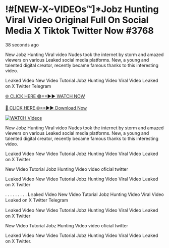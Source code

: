 # !#[NEW-X~VIDEOs™]*Jobz Hunting Viral Video Original Full On Social Media X Tiktok Twitter Now #3768

38 seconds ago

New Jobz Hunting Viral video Nudes took the internet by storm and amazed viewers on various Leaked social media platforms. New, a young and talented digital creator, recently became famous thanks to this interesting video.

L𝚎aked Video New Video Tutorial Jobz Hunting Video Viral Video L𝚎aked on X Twitter Telegram

[🌐 CLICK HERE 🟢==►► WATCH NOW](https://t.co/CsbdxKwbQM)

[🔴 CLICK HERE 🌐==►► Download Now](https://t.co/CsbdxKwbQM)

[![WATCH Videos](https://i.imgur.com/RPj6FCy.gif)](https://t.co/CsbdxKwbQM)

New Jobz Hunting Viral video Nudes took the internet by storm and amazed viewers on various Leaked social media platforms. New, a young and talented digital creator, recently became famous thanks to this interesting video.

L𝚎aked Video New Video Tutorial Jobz Hunting Video Viral Video L𝚎aked on X Twitter

New Video Tutorial Jobz Hunting Video video oficial twitter

L𝚎aked Video New Video Tutorial Jobz Hunting Video Viral Video L𝚎aked on X Twitter

. . . . . . . . . L𝚎aked Video New Video Tutorial Jobz Hunting Video Viral Video L𝚎aked on X Twitter Telegram

L𝚎aked Video New Video Tutorial Jobz Hunting Video Viral Video L𝚎aked on X Twitter

New Video Tutorial Jobz Hunting Video video oficial twitter

L𝚎aked Video New Video Tutorial Jobz Hunting Video Viral Video L𝚎aked on X Twitter.
